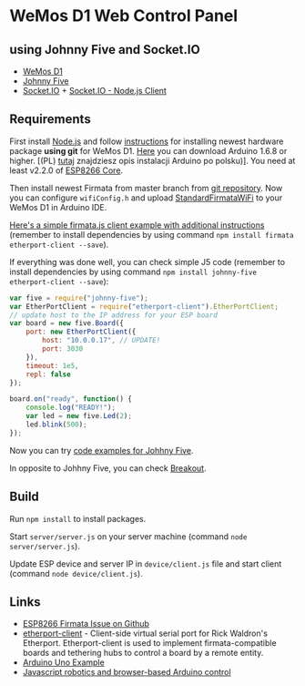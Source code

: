 # WeMos D1 Web Control Panel 
## using Johnny Five and Socket.IO
* [WeMos D1](http://www.wemos.cc/Products/d1.html)
* [Johnny Five](http://johnny-five.io/)
* [Socket.IO](http://socket.io/) + [Socket.IO - Node.js Client](https://github.com/socketio/socket.io-client)

## Requirements
First install [Node.js](https://nodejs.org/) and follow [instructions](http://www.wemos.cc/tutorial/get_started_in_arduino.html) for installing newest hardware package **using git** for WeMos D1. [Here](https://www.arduino.cc/en/Main/Software) you can download Arduino 1.6.8 or higher. [(PL) [tutaj](http://majsterkowo.pl/arduino-na-ubuntu-linux/) znajdziesz opis instalacji Arduino po polsku)]. You need at least v2.2.0 of [ESP8266 Core](https://github.com/esp8266/Arduino).

Then install newest Firmata from master branch from [git repository](https://github.com/firmata/arduino). Now you can configure `wifiConfig.h` and upload [StandardFirmataWiFi](https://github.com/firmata/arduino/tree/master/examples/StandardFirmataWiFi) to your WeMos D1 in Arduino IDE.

[Here's a simple firmata.js client example with additional instructions](https://gist.github.com/soundanalogous/31a43d9c72ec6fbdf9631cfbe635d625) (remember to install dependencies by using command `npm install firmata etherport-client --save`).

If everything was done well, you can check simple J5 code (remember to install dependencies by using command `npm install johnny-five etherport-client --save`):
```javascript
var five = require("johnny-five");
var EtherPortClient = require("etherport-client").EtherPortClient;
// update host to the IP address for your ESP board
var board = new five.Board({
    port: new EtherPortClient({
        host: "10.0.0.17", // UPDATE!
        port: 3030
    }),
    timeout: 1e5,
    repl: false
});

board.on("ready", function() {
    console.log("READY!");
    var led = new five.Led(2);
    led.blink(500);
});
````

Now you can try [code examples for Johhny Five](http://johnny-five.io/examples/).

In opposite to Johhny Five, you can check [Breakout](https://github.com/soundanalogous/Breakout).

## Build
Run `npm install` to install packages.

Start `server/server.js` on your server machine (command `node server/server.js`).

Update ESP device and server IP in `device/client.js` file and start client (command `node device/client.js`).

## Links
* [ESP8266 Firmata Issue on Github](https://github.com/firmata/arduino/issues/257)
* [etherport-client](https://github.com/mwittig/etherport-client) - Client-side virtual serial port for Rick Waldron's Etherport. Etherport-client is used to implement firmata-compatible boards and tethering hubs to control a board by a remote entity.
* [Arduino Uno Example](http://wifinodebot.blogspot.com.co/2016/02/blink-led-over-wifi-with-nodejs-johnny.html)
* [Javascript robotics and browser-based Arduino control](http://www.instructables.com/id/Javascript-robotics-and-browser-based-Arduino-cont/)
